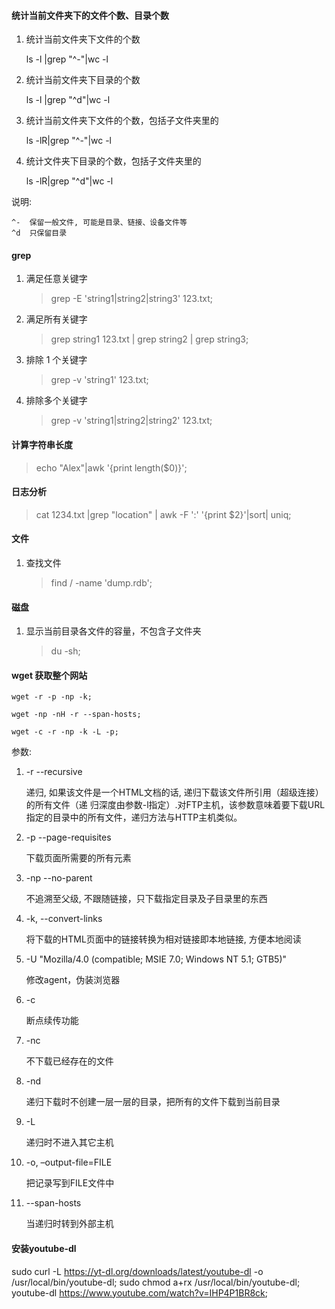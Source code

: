 #### 统计当前文件夹下的文件个数、目录个数

1) 统计当前文件夹下文件的个数
    
    ls -l |grep "^-"|wc -l

2) 统计当前文件夹下目录的个数

    ls -l |grep "^d"|wc -l
    
3) 统计当前文件夹下文件的个数，包括子文件夹里的 

    ls -lR|grep "^-"|wc -l
    
4) 统计文件夹下目录的个数，包括子文件夹里的

    ls -lR|grep "^d"|wc -l

说明:
   
    ^-  保留一般文件, 可能是目录、链接、设备文件等
    ^d  只保留目录
    
#### grep
1. 满足任意关键字

    >  grep -E 'string1|string2|string3' 123.txt;

2. 满足所有关键字

    > grep string1 123.txt | grep string2 | grep string3;

3. 排除 1 个关键字

    > grep -v 'string1' 123.txt;

4. 排除多个关键字

    > grep -v 'string1\|string2|string2' 123.txt;

#### 计算字符串长度

> echo "Alex"|awk '{print length($0)}';

#### 日志分析

>cat 1234.txt |grep "location" | awk -F ':' '{print $2}'|sort| uniq;

#### 文件

1. 查找文件

    >find / -name 'dump.rdb';

#### 磁盘

1. 显示当前目录各文件的容量，不包含子文件夹

    >du -sh;

#### wget 获取整个网站

    wget -r -p -np -k;

    wget -np -nH -r --span-hosts;

    wget -c -r -np -k -L -p;

参数:

1. -r --recursive

    递归, 如果该文件是一个HTML文档的话, 递归下载该文件所引用（超级连接）的所有文件（递 归深度由参数-l指定）.对FTP主机，该参数意味着要下载URL指定的目录中的所有文件，递归方法与HTTP主机类似。

2. -p --page-requisites

    下载页面所需要的所有元素

3. -np --no-parent

    不追溯至父级, 不跟随链接，只下载指定目录及子目录里的东西

4. -k, --convert-links

    将下载的HTML页面中的链接转换为相对链接即本地链接, 方便本地阅读

5. -U "Mozilla/4.0 (compatible; MSIE 7.0; Windows NT 5.1; GTB5)"

    修改agent，伪装浏览器

6. -c

    断点续传功能

7. -nc

    不下载已经存在的文件

8. -nd

    递归下载时不创建一层一层的目录，把所有的文件下载到当前目录

9. -L

    递归时不进入其它主机

10. -o, –output-file=FILE

    把记录写到FILE文件中

11. --span-hosts

    当递归时转到外部主机


#### 安装youtube-dl

sudo curl -L https://yt-dl.org/downloads/latest/youtube-dl -o /usr/local/bin/youtube-dl;
sudo chmod a+rx /usr/local/bin/youtube-dl;
youtube-dl https://www.youtube.com/watch?v=IHP4P1BR8ck;


